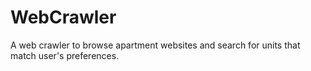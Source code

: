 # WebCrawler
A web crawler to browse apartment websites and search for units that match user's preferences.

